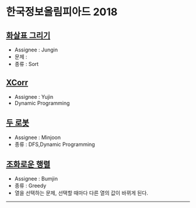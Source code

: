 
# 한국정보올림피아드 2018

## [화살표 그리기](2018/화살표그리기 )

* Assignee : Jungin
* 문제 : 
* 종류 : Sort


## [XCorr]()

* Assignee : Yujin
* Dynamic Programming

## [두 로봇]()

* Assignee : Minjoon
* 종류 : DFS,Dynamic Programming

## [조화로운 행렬]()

* Assignee : Bumjin
* 종류 : Greedy 
* 열을 선택하는 문제, 선택할 때마다 다른 열의 값이 바뀌게 된다. 

---
